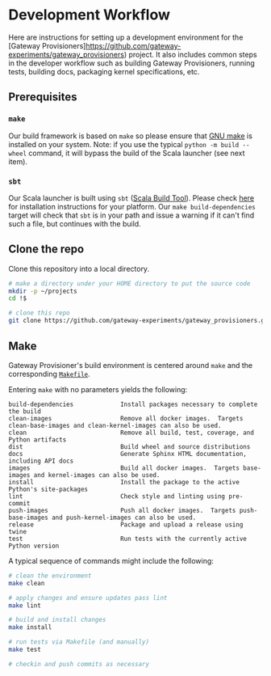 # Development Workflow

Here are instructions for setting up a development environment for the \[Gateway Provisioners\]https://github.com/gateway-experiments/gateway_provisioners)
project. It also includes common steps in the developer workflow such as building Gateway Provisioners,
running tests, building docs, packaging kernel specifications, etc.

## Prerequisites

### `make`

Our build framework is based on `make` so please ensure that [GNU make](https://www.gnu.org/software/make/) is
installed on your system.  Note: if you use the typical `python -m build --wheel` command, it will bypass
the build of the Scala launcher (see next item).

### `sbt`

Our Scala launcher is built using `sbt`
([Scala Build Tool](https://www.scala-sbt.org/index.html)).  Please check
[here](https://www.scala-sbt.org/1.x/docs/Setup.html) for installation instructions for your platform.
Our `make build-dependencies` target will check that `sbt` is in your path and issue a warning
if it can't find such a file, but continues with the build.

## Clone the repo

Clone this repository into a local directory.

```bash
# make a directory under your HOME directory to put the source code
mkdir -p ~/projects
cd !$

# clone this repo
git clone https://github.com/gateway-experiments/gateway_provisioners.git
```

## Make

Gateway Provisioner's build environment is centered around `make` and the
corresponding [`Makefile`](https://github.com/gateway-experiments/gateway_provisioners/blob/main/Makefile).

Entering `make` with no parameters yields the following:

```text
build-dependencies             Install packages necessary to complete the build
clean-images                   Remove all docker images.  Targets clean-base-images and clean-kernel-images can also be used.
clean                          Remove all build, test, coverage, and Python artifacts
dist                           Build wheel and source distributions
docs                           Generate Sphinx HTML documentation, including API docs
images                         Build all docker images.  Targets base-images and kernel-images can also be used.
install                        Install the package to the active Python's site-packages
lint                           Check style and linting using pre-commit
push-images                    Push all docker images.  Targets push-base-images and push-kernel-images can also be used.
release                        Package and upload a release using twine
test                           Run tests with the currently active Python version
```

A typical sequence of commands might include the following:

```bash
# clean the environment
make clean

# apply changes and ensure updates pass lint
make lint

# build and install changes
make install

# run tests via Makefile (and manually)
make test

# checkin and push commits as necessary
```

